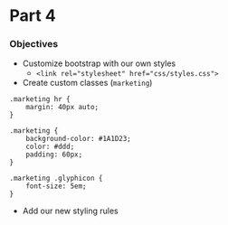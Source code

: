 # Part 4

### Objectives
* Customize bootstrap with our own styles
  *  `<link rel="stylesheet" href="css/styles.css">`
* Create custom classes (`marketing`)
```
.marketing hr {
    margin: 40px auto;
}

.marketing {
    background-color: #1A1D23;
    color: #ddd;
    padding: 60px;
}

.marketing .glyphicon {
    font-size: 5em;
}
```
* Add our new styling rules